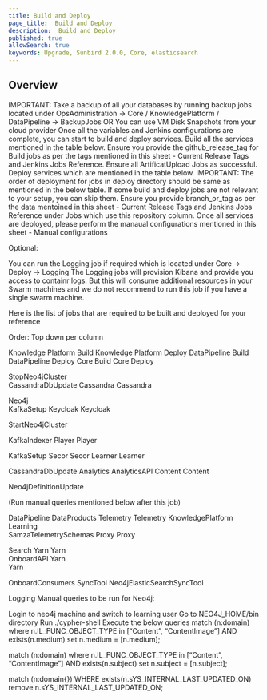 ```yaml
---
title: Build and Deploy
page_title:  Build and Deploy
description:  Build and Deploy
published: true
allowSearch: true
keywords: Upgrade, Sunbird 2.0.0, Core, elasticsearch
---
```


## Overview


IMPORTANT: Take a backup of all your databases by running backup jobs located under OpsAdministration → Core / KnowledgePlatform / DataPipeline → BackupJobs OR You can use VM Disk Snapshots from your cloud provider
Once all the variables and Jenkins configurations are complete, you can start to build and deploy services.
Build all the services mentioned in the table below.
Ensure you provide the github_release_tag for Build jobs as per the tags mentioned in this sheet - Current Release Tags and Jenkins Jobs Reference.
Ensure all ArtificatUpload Jobs as successful.
Deploy services which are mentioned in the table below. IMPORTANT: The order of deployment for jobs in deploy directory should be same as mentioned in the below table.
If some build and deploy jobs are not relevant to your setup, you can skip them.
Ensure you provide branch_or_tag as per the data mentoined in this sheet - Current Release Tags and Jenkins Jobs Reference under Jobs which use this repository column.
Once all services are deployed, please perform the manaual configurations mentioned in this sheet - Manual configurations


Optional:

You can run the Logging job if required which is located under Core → Deploy → Logging
The Logging jobs will provision Kibana and provide you access to containr logs. But this will consume additional resources in your Swarm machines and we do not recommend to run this job if you have a single swarm machine.


Here is the list of jobs that are required to be built and deployed for your reference

Order: Top down per column

Knowledge Platform Build	Knowledge Platform Deploy	DataPipeline Build	DataPipeline Deploy	Core Build	Core Deploy

StopNeo4jCluster	
CassandraDbUpdate	Cassandra	Cassandra

Neo4j	
KafkaSetup	Keycloak	Keycloak

StartNeo4jCluster


KafkaIndexer	Player	Player

KafkaSetup	Secor	Secor	Learner	Learner

CassandraDbUpdate	Analytics	AnalyticsAPI	Content	Content

Neo4jDefinitionUpdate

(Run manual queries mentioned below after this job)

DataPipeline	DataProducts	Telemetry	Telemetry
KnowledgePlatform	Learning	
SamzaTelemetrySchemas	Proxy	Proxy

Search	Yarn	Yarn	
OnboardAPI
Yarn	
Yarn




OnboardConsumers
SyncTool	Neo4jElasticSearchSyncTool	


Logging
Manual queries to be run for Neo4j:

Login to neo4j machine and switch to learning user
Go to NEO4J_HOME/bin directory
Run ./cypher-shell
Execute the below queries
match (n:domain) where n.IL_FUNC_OBJECT_TYPE in [“Content”, “ContentImage”] AND exists(n.medium) set n.medium = [n.medium];

match (n:domain) where n.IL_FUNC_OBJECT_TYPE in [“Content”, “ContentImage”] AND exists(n.subject) set n.subject = [n.subject];

match (n:domain{}) WHERE exists(n.sYS_INTERNAL_LAST_UPDATED_ON) remove n.sYS_INTERNAL_LAST_UPDATED_ON;